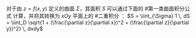 对于由 $z=f(x,y)$ 定义的曲面 $\Sigma$，其面积 $S$ 可以通过下面的 #第一类曲面积分公式 计算，并将其转换为 $xOy$ 平面上的 #二重积分 ：
$S = \iint_{\Sigma} 1 \, dS = \iint_D \sqrt{1 + (\frac{\partial z}{\partial x})^2 + (\frac{\partial z}{\partial y})^2} \, dxdy$